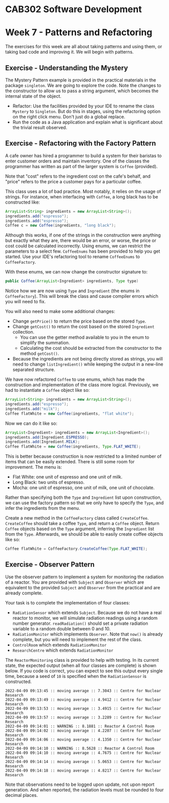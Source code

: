 CAB302 Software Development
===========================

# Week 7 - Patterns and Refactoring

The exercises for this week are all about taking patterns and using them, or taking bad code and improving it. We will begin with patterns.

## Exercise - Understanding the Mystery

The Mystery Pattern example is provided in the practical materials in the package `singleton`.
We are going to explore the code.
Note the changes to the constructor to allow us to pass a string argument, which becomes the internal state of the object.

- Refactor: Use the facilities provided by your IDE to rename the class `Mystery` to `Singleton`.
But do this in stages, using the refactoring option on the right click menu.
Don't just do a global replace.
- Run the code as a Java application and explain what is significant about the trivial result observed.


## Exercise - Refactoring with the Factory Pattern

A cafe owner has hired a programmer to build a system for their baristas to enter customer orders and maintain inventory. One of the classes the programmer has written as part of the larger system is `Coffee` (provided).

Note that "cost" refers to the ingredient cost on the cafe's behalf, and "price" refers to the price a customer pays for a particular coffee.

This class uses a lot of bad practice. Most notably, it relies on the usage of strings. For instance, when interfacing with `Coffee`, a long black has to be constructed like:

```Java
ArrayList<String> ingredients = new ArrayList<String>();
ingredients.add("espresso");
ingredients.add("espresso");
Coffee c = new Coffee(ingredients, "long black");
```

Although this works, if one of the strings in the construction were anything but exactly what they are, there would be an error, or worse, the price or cost could be calculated incorrectly. Using enums, we can restrict the parameters to a select few. `CoffeeEnums` has been provided to help you get started. Use your IDE's refactoring tool to rename `CoffeeEnums` to `CoffeeFactory`.

With these enums, we can now change the constructor signature to:

```java
public Coffee(ArrayList<Ingredient> ingredients, Type type)
```

Notice how we are now using `Type` and `Ingredient` (the enums in `CoffeeFactory`). This will break the class and cause compiler errors which you will need to fix.

You will also need to make some additional changes:

- Change `getPrice()` to return the price based on the stored `Type`.
- Change `getCost()` to return the cost based on the stored `Ingredient` collection.
  - You can use the getter method available to you in the enum to simplify the summation.
  - Calculating the cost should be extracted from the constructor to the method `getCost()`.
- Because the ingredients are not being directly stored as strings, you will need to change `listIngredient()` while keeping the output in a new-line separated structure.

We have now refactored `Coffee` to use enums, which has made the construction and implementation of the class more logical. Previously, we had to instantiate a `Coffee` object like so:

```java
ArrayList<String> ingredients = new ArrayList<String>();
ingredients.add("espresso");
ingredients.add("milk");
Coffee flatWhite = new Coffee(ingredients, "flat white");
```

Now we can do it like so:

```java
ArrayList<Ingredient> ingredients = new ArrayList<Ingredient>();
ingredients.add(Ingredient.ESPRESSO);
ingredients.add(Ingredient.MILK);
Coffee flatWhite = new Coffee(ingredients, Type.FLAT_WHITE);
```

This is better because construction is now restricted to a limited number of items that can be easily extended. There is still some room for improvement. The menu is:

- Flat White: one unit of espresso and one unit of milk.
- Long Black: two units of espresso.
- Mocha: one unit of espresso, one unit of milk, one unit of chocolate.

Rather than specifying both the `Type` and `Ingredient` list upon construction, we can use the factory pattern so that we only have to specify the `Type`, and infer the ingredients from the menu.

Create a new method in the `CoffeeFactory` class called `CreateCoffee`. `CreateCoffee` should take a coffee `Type`, and return a `Coffee` object. Return `Coffee` objects based on the `Type` argument, inferring the `Ingredient` list from the `Type`. Afterwards, we should be able to easily create coffee objects like so:

```java
Coffee flatWhite = CoffeeFactory.CreateCoffee(Type.FLAT_WHITE);
```

## Exercise - Observer Pattern

Use the observer pattern to implement a system for monitoring the radiation of a reactor. You are provided with `Subject` and `Observer` which are equivalent to the provided `Subject` and `Observer` from the practical and are already complete.

Your task is to complete the implementation of four classes:

- `RadiationSensor`  which extends `Subject`. Because we do not have a real reactor to monitor, we will simulate radiation readings using a random number generator. `readRadiation()` should set a private radiation variable to a random double between 0 and 10.
- `RadiationMonitor` which implements `Observer`. Note that `now()` is already complete, but you will need to implement the rest of the class.
- `ControlRoom` which extends `RadiationMonitor`
- `ResearchCentre` which extends `RadiationMonitor` 

The `ReactorMonitoring` class is provided to help with testing. In its current state, the expected output (when all four classes are complete) is shown below.  If you code is correct, you can expect to see this output every single time, because a seed of `10` is specified when the `RadiationSensor` is constructed.

```
2022-04-09 09:13:45 :: moving average :: 7.3043 :: Centre for Nuclear Research
2022-04-09 09:13:49 :: moving average :: 4.9412 :: Centre for Nuclear Research
2022-04-09 09:13:53 :: moving average :: 3.4915 :: Centre for Nuclear Research
2022-04-09 09:13:57 :: moving average :: 3.2289 :: Centre for Nuclear Research
2022-04-09 09:14:01 :: WARNING :: 8.1881 :: Reactor A Control Room
2022-04-09 09:14:02 :: moving average :: 4.2207 :: Centre for Nuclear Research
2022-04-09 09:14:06 :: moving average :: 4.1350 :: Centre for Nuclear Research
2022-04-09 09:14:10 :: WARNING :: 8.5628 :: Reactor A Control Room
2022-04-09 09:14:10 :: moving average :: 4.7675 :: Centre for Nuclear Research
2022-04-09 09:14:14 :: moving average :: 5.0653 :: Centre for Nuclear Research
2022-04-09 09:14:18 :: moving average :: 4.8217 :: Centre for Nuclear Research
```

Note that observations need to be logged upon update, not upon report generation. And when reported, the radiation levels must be rounded to four decimal places.

